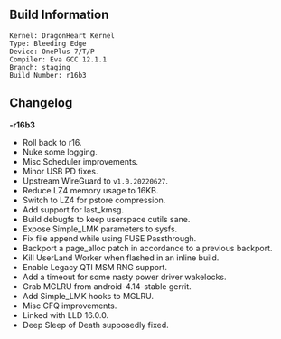 ## Build Information
```
Kernel: DragonHeart Kernel
Type: Bleeding Edge
Device: OnePlus 7/T/P
Compiler: Eva GCC 12.1.1
Branch: staging
Build Number: r16b3
```
## Changelog
**-r16b3**

* Roll back to r16.
* Nuke some logging.
* Misc Scheduler improvements.
* Minor USB PD fixes.
* Upstream WireGuard to `v1.0.20220627`.
* Reduce LZ4 memory usage to 16KB.
* Switch to LZ4 for pstore compression.
* Add support for last_kmsg.
* Build debugfs to keep userspace cutils sane.
* Expose Simple_LMK parameters to sysfs.
* Fix file append while using FUSE Passthrough.
* Backport a page_alloc patch in accordance to a previous backport.
* Kill UserLand Worker when flashed in an inline build.
* Enable Legacy QTI MSM RNG support.
* Add a timeout for some nasty power driver wakelocks.
* Grab MGLRU from android-4.14-stable gerrit.
* Add Simple_LMK hooks to MGLRU.
* Misc CFQ improvements.
* Linked with LLD 16.0.0.
* Deep Sleep of Death supposedly fixed.
